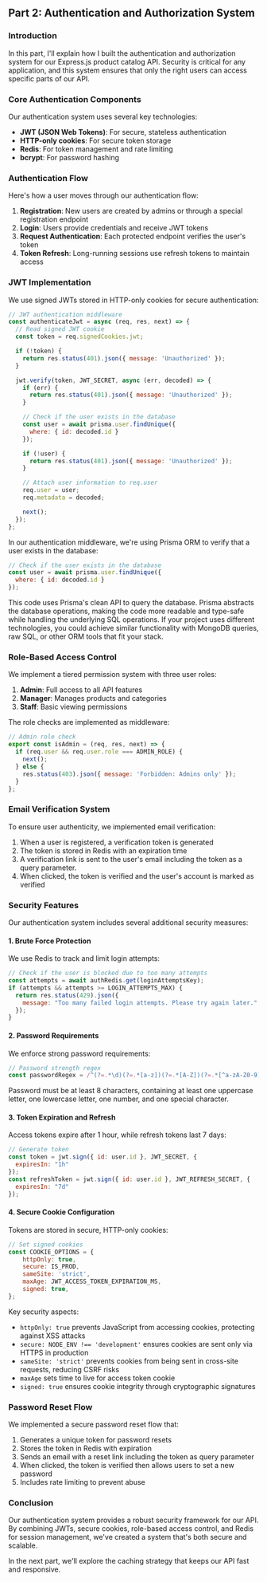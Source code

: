 ## Part 2: Authentication and Authorization System

### Introduction

In this part, I'll explain how I built the authentication and authorization system for our Express.js product catalog API. Security is critical for any application, and this system ensures that only the right users can access specific parts of our API.

### Core Authentication Components

Our authentication system uses several key technologies:

- **JWT (JSON Web Tokens)**: For secure, stateless authentication
- **HTTP-only cookies**: For secure token storage
- **Redis**: For token management and rate limiting
- **bcrypt**: For password hashing

### Authentication Flow

Here's how a user moves through our authentication flow:

1. **Registration**: New users are created by admins or through a special registration endpoint
2. **Login**: Users provide credentials and receive JWT tokens
3. **Request Authentication**: Each protected endpoint verifies the user's token
4. **Token Refresh**: Long-running sessions use refresh tokens to maintain access

### JWT Implementation

We use signed JWTs stored in HTTP-only cookies for secure authentication:

```javascript
// JWT authentication middleware
const authenticateJwt = async (req, res, next) => {
  // Read signed JWT cookie
  const token = req.signedCookies.jwt;

  if (!token) {
    return res.status(401).json({ message: 'Unauthorized' });
  }

  jwt.verify(token, JWT_SECRET, async (err, decoded) => {
    if (err) {
      return res.status(401).json({ message: 'Unauthorized' });
    }

    // Check if the user exists in the database
    const user = await prisma.user.findUnique({
      where: { id: decoded.id }
    });

    if (!user) {
      return res.status(401).json({ message: 'Unauthorized' });
    }

    // Attach user information to req.user
    req.user = user;
    req.metadata = decoded;

    next();
  });
};
```
In our authentication middleware, we're using Prisma ORM to verify that a user exists in the database:
```javascript
// Check if the user exists in the database
const user = await prisma.user.findUnique({
  where: { id: decoded.id }
});
```
This code uses Prisma's clean API to query the database. Prisma abstracts the database operations, making the code more readable and type-safe while handling the underlying SQL operations.
If your project uses different technologies, you could achieve similar functionality with MongoDB queries, raw SQL, or other ORM tools that fit your stack.

### Role-Based Access Control

We implement a tiered permission system with three user roles:

1. **Admin**: Full access to all API features
2. **Manager**: Manages products and categories
3. **Staff**: Basic viewing permissions

The role checks are implemented as middleware:

```javascript
// Admin role check
export const isAdmin = (req, res, next) => {
  if (req.user && req.user.role === ADMIN_ROLE) {
    next();
  } else {
    res.status(403).json({ message: 'Forbidden: Admins only' });
  }
};
```

### Email Verification System

To ensure user authenticity, we implemented email verification:

1. When a user is registered, a verification token is generated
2. The token is stored in Redis with an expiration time
3. A verification link is sent to the user's email including the token as a query parameter.
4. When clicked, the token is verified and the user's account is marked as verified

### Security Features

Our authentication system includes several additional security measures:

#### 1. Brute Force Protection

We use Redis to track and limit login attempts:

```javascript
// Check if the user is blocked due to too many attempts
const attempts = await authRedis.get(loginAttemptsKey);
if (attempts && attempts >= LOGIN_ATTEMPTS_MAX) {
  return res.status(429).json({
    message: "Too many failed login attempts. Please try again later."
  });
}
```

#### 2. Password Requirements

We enforce strong password requirements:

```javascript
// Password strength regex
const passwordRegex = /^(?=.*\d)(?=.*[a-z])(?=.*[A-Z])(?=.*[^a-zA-Z0-9]).{8,}$/;
```

Password must be at least 8 characters, containing at least one uppercase letter, one lowercase letter, one number, and one special character.

#### 3. Token Expiration and Refresh

Access tokens expire after 1 hour, while refresh tokens last 7 days:

```javascript
// Generate token
const token = jwt.sign({ id: user.id }, JWT_SECRET, {
  expiresIn: "1h"
});
const refreshToken = jwt.sign({ id: user.id }, JWT_REFRESH_SECRET, {
  expiresIn: "7d"
});
```

#### 4. Secure Cookie Configuration

Tokens are stored in secure, HTTP-only cookies:

```javascript
// Set signed cookies
const COOKIE_OPTIONS = {
	httpOnly: true,
	secure: IS_PROD,
	sameSite: 'strict', 
	maxAge: JWT_ACCESS_TOKEN_EXPIRATION_MS,
	signed: true,
};
```

Key security aspects:
- `httpOnly: true` prevents JavaScript from accessing cookies, protecting against XSS attacks
- `secure: NODE_ENV !== 'development'` ensures cookies are sent only via HTTPS in production
- `sameSite: 'strict'` prevents cookies from being sent in cross-site requests, reducing CSRF risks
- `maxAge` sets time to live for access token cookie
- `signed: true` ensures cookie integrity through cryptographic signatures

### Password Reset Flow

We implemented a secure password reset flow that:

1. Generates a unique token for password resets
2. Stores the token in Redis with expiration
3. Sends an email with a reset link including the token as query parameter
4. When clicked, the token is verified then allows users to set a new password
5. Includes rate limiting to prevent abuse

### Conclusion

Our authentication system provides a robust security framework for our API. By combining JWTs, secure cookies, role-based access control, and Redis for session management, we've created a system that's both secure and scalable.

In the next part, we'll explore the caching strategy that keeps our API fast and responsive.